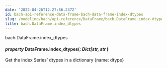 ```yaml
---
date: '2022-04-26T12:27:56.237Z'
id: bach-api-reference-data-frame-bach-data-frame-index-dtypes
slug: /modeling/bach/api-reference/DataFrame/bach.DataFrame.index-dtypes/
title: bach.DataFrame.index_dtypes
---
```


bach.DataFrame.index_dtypes


#### _property_ DataFrame.index_dtypes(_: Dict[str, str_ )
Get the index Series’ dtypes in a dictionary {name: dtype}

<!-- !! processed by numpydoc !! -->

